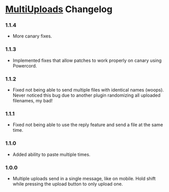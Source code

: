 # [MultiUploads](https://1lighty.github.io/BetterDiscordStuff/?plugin=MultiUploads "MultiUploads") Changelog

### 1.1.4
- More canary fixes.

### 1.1.3
- Implemented fixes that allow patches to work properly on canary using Powercord.

### 1.1.2
- Fixed not being able to send multiple files with identical names (woops).
Never noticed this bug due to another plugin randomizing all uploaded filenames, my bad!

### 1.1.1
- Fixed not being able to use the reply feature and send a file at the same time.

### 1.1.0
- Added ability to paste multiple times.

### 1.0.0
- Multiple uploads send in a single message, like on mobile. Hold shift while pressing the upload button to only upload one.
